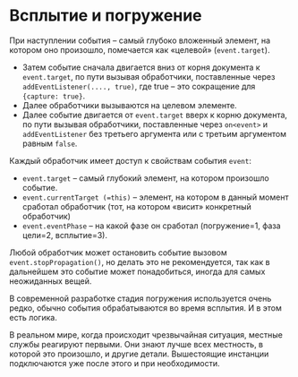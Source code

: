 # Всплытие и погружение

При наступлении события – самый глубоко вложенный элемент, на котором оно произошло, помечается как «целевой» (`event.target`).

- Затем событие сначала двигается вниз от корня документа к `event.target`, по пути вызывая обработчики, поставленные через `addEventListener(...., true)`, где true – это сокращение для `{capture: true}`.
- Далее обработчики вызываются на целевом элементе.
- Далее событие двигается от `event.target` вверх к корню документа, по пути вызывая обработчики, поставленные через `on<event>` и `addEventListener` без третьего аргумента или с третьим аргументом равным `false`.

Каждый обработчик имеет доступ к свойствам события `event`:

- `event.target` – самый глубокий элемент, на котором произошло событие.
- `event.currentTarget (=this)` – элемент, на котором в данный момент сработал обработчик (тот, на котором «висит» конкретный обработчик)
- `event.eventPhase` – на какой фазе он сработал (погружение=1, фаза цели=2, всплытие=3).

Любой обработчик может остановить событие вызовом `event.stopPropagation()`, но делать это не рекомендуется, так как в дальнейшем это событие может понадобиться, иногда для самых неожиданных вещей.

В современной разработке стадия погружения используется очень редко, обычно события обрабатываются во время всплытия. И в этом есть логика.

В реальном мире, когда происходит чрезвычайная ситуация, местные службы реагируют первыми. Они знают лучше всех местность, в которой это произошло, и другие детали. Вышестоящие инстанции подключаются уже после этого и при необходимости.